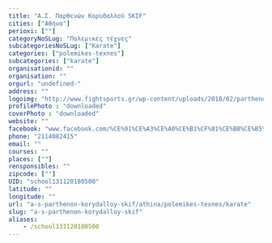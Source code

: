 ```yaml
---
title: "Α.Σ. Παρθενών Κορυδαλλού SKIF"
cities: ["Αθήνα"]
perioxi: [""]
categoryNoSLug: "Πολεμικές τέχνες"
subcategoriesNoSLug: ["Karate"]
categories: ["polemikes-texnes"]
subcategories: ["karate"]
organisationid: ""
organisation: ""
orgurl: "undefined-"
address: ""
logoimg: "http://www.fightsports.gr/wp-content/uploads/2018/02/parthenon-koridallou-logo.jpg"
profilePhoto : "downloaded"
coverPhoto : "downloaded"
website: ""
facebook: "www.facebook.com/%CE%91%CE%A3%CE%A0%CE%B1%CF%81%CE%B8%CE%B5%CE%BD%CF%89%CE%BD-%CE%9A%CE%BF%CF%81%CF%85%CE%B4%CE%B1%CE%BB%CE%BB%CE%BF%CF%8D-SKIF-526846907651194/"
phone: "2114082415"
email: ""
courses: ""
places: [""]
rensponsibles: ""
zipcode: [""]
UID: "school131120180500"
latitude: ""
longitude: ""
url: "a-s-parthenon-korydalloy-skif/athina/polemikes-texnes/karate"
slug: "a-s-parthenon-korydalloy-skif"
aliases:
    - /school131120180500
---
```





